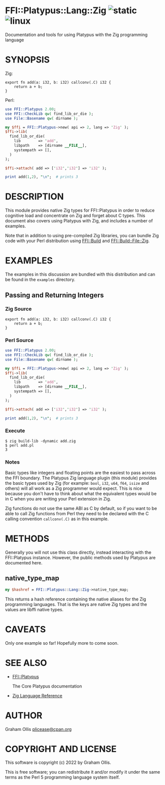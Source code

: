 # FFI::Platypus::Lang::Zig ![static](https://github.com/PerlFFI/FFI-Platypus-Lang-Zig/workflows/static/badge.svg) ![linux](https://github.com/PerlFFI/FFI-Platypus-Lang-Zig/workflows/linux/badge.svg)

Documentation and tools for using Platypus with the Zig programming language

# SYNOPSIS

Zig:

```
export fn add(a: i32, b: i32) callconv(.C) i32 {
    return a + b;
}
```

Perl:

```perl
use FFI::Platypus 2.00;
use FFI::CheckLib qw( find_lib_or_die );
use File::Basename qw( dirname );

my $ffi = FFI::Platypus->new( api => 2, lang => 'Zig' );
$ffi->lib(
  find_lib_or_die(
    lib        => 'add',
    libpath    => [dirname __FILE__],
    systempath => [],
  )
);

$ffi->attach( add => ['i32','i32'] => 'i32' );

print add(1,2), "\n";  # prints 3
```

# DESCRIPTION

This module provides native Zig types for FFI::Platypus in order to
reduce cognitive load and concentrate on Zig and forget about C types.
This document also covers using Platypus with Zig, and includes a
number of examples.

Note that in addition to using pre-compiled Zig libraries, you can
bundle Zig code with your Perl distribution using [FFI::Build](https://metacpan.org/pod/FFI::Build) and
[FFI::Build::File::Zig](https://metacpan.org/pod/FFI::Build::File::Zig).

# EXAMPLES

The examples in this discussion are bundled with this distribution and
can be found in the `examples` directory.

## Passing and Returning Integers

### Zig Source

```
export fn add(a: i32, b: i32) callconv(.C) i32 {
    return a + b;
}
```

### Perl Source

```perl
use FFI::Platypus 2.00;
use FFI::CheckLib qw( find_lib_or_die );
use File::Basename qw( dirname );

my $ffi = FFI::Platypus->new( api => 2, lang => 'Zig' );
$ffi->lib(
  find_lib_or_die(
    lib        => 'add',
    libpath    => [dirname __FILE__],
    systempath => [],
  )
);

$ffi->attach( add => ['i32','i32'] => 'i32' );

print add(1,2), "\n";  # prints 3
```

### Execute

```
$ zig build-lib -dynamic add.zig
$ perl add.pl
3
```

### Notes

Basic types like integers and floating points are the easiest to pass
across the FFI boundary.  The Platypus Zig language plugin (this module)
provides the basic types used by Zig (for example: `bool`, `i32`, `u64`,
`f64`, `isize` and others) will all work as a Zig programmer would expect.
This is nice because you don't have to think about what the equivalent types
would be in C when you are writing your Perl extension in Zig.

Zig functions do not use the same ABI as C by default, so if you want
to be able to call Zig functions from Perl they need to be declared
with the C calling convention `callconv(.C)` as in this example.

# METHODS

Generally you will not use this class directly, instead interacting
with the FFI::Platypus instance. However, the public methods used by
Platypus are documented here.

## native\_type\_map

```perl
my $hashref = FFI::Platypus::Lang::Zig->native_type_map;
```

This returns a hash reference containing the native aliases for the
Zig programming languages. That is the keys are native Zig types
and the values are libffi native types.

# CAVEATS

Only one example so far!  Hopefully more to come soon.

# SEE ALSO

- [FFI::Platypus](https://metacpan.org/pod/FFI::Platypus)

    The Core Platypus documentation

- [Zig Language Reference](https://ziglang.org/documentation/master/)

# AUTHOR

Graham Ollis <plicease@cpan.org>

# COPYRIGHT AND LICENSE

This software is copyright (c) 2022 by Graham Ollis.

This is free software; you can redistribute it and/or modify it under
the same terms as the Perl 5 programming language system itself.
